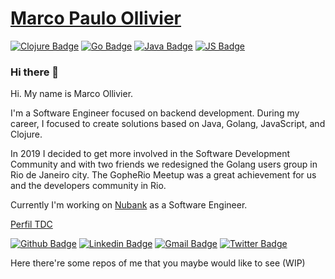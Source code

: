 # [Marco Paulo Ollivier](https://ollivier.com.br)

[![Clojure Badge](https://img.shields.io/badge/-Clojure-5881D8?style=flat-square&logo=clojure&logoColor=white "Clojure Badge")](https://github.com/marcopollivier/whoamiclojure)
[![Go Badge](https://img.shields.io/badge/-Go-00ADD8?style=flat-square&logo=go&logoColor=white "Golang Badge")](https://github.com/marcopollivier/whoamigo)
[![Java Badge](http://img.shields.io/badge/-Java-007396?style=flat-square&logo=java&logoColor=white "Java Badge")](https://github.com/marcopollivier/whoamivertx)
[![JS Badge](http://img.shields.io/badge/-JavaScript-F7DF1E?style=flat-square&logo=JavaScript&logoColor=white "JS Badge")](https://github.com/marcopollivier/whoaminode)

### Hi there 👋

Hi. My name is Marco Ollivier. 

I'm a Software Engineer focused on backend development. During my career, I focused to create solutions based on Java, Golang, JavaScript, and Clojure.

In 2019 I decided to get more involved in the Software Development Community and with two friends we redesigned the Golang users group in Rio de Janeiro city. 
The GopheRio Meetup was a great achievement for us and the developers community in Rio.

Currently I'm working on [Nubank](https://www.nubank.com.br) as a Software Engineer. 

[Perfil TDC](https://thedevconf.com/palestrante/marco-ollivier) 

[![Github Badge](https://img.shields.io/badge/-Github-000?style=flat-square&logo=Github&logoColor=white&link=https://github.com/marcopollivier)](https://github.com/marcopollivier)
[![Linkedin Badge](https://img.shields.io/badge/-LinkedIn-blue?style=flat-square&logo=Linkedin&logoColor=white&link=https://www.linkedin.com/in/marcopollivier/)](https://www.linkedin.com/in/marcopollivier/)
[![Gmail Badge](https://img.shields.io/badge/-Gmail-c14438?style=flat-square&logo=Gmail&logoColor=white&link=mailto:mollivier.dev@gmail.com)](mailto:mollivier.dev@gmail.com/)
[![Twitter Badge](https://img.shields.io/badge/-Twitter-1DA1F2?style=flat-square&logo=Twitter&logoColor=white&link=https://twitter.com/marcopollivier)](https://twitter.com/marcopollivier)

Here there're some repos of me that you maybe would like to see
(WIP)



<!--
**marcopollivier/marcopollivier** is a ✨ _special_ ✨ repository because its `README.md` (this file) appears on your GitHub profile.

Here are some ideas to get you started:

- 🔭 I’m currently working on ...
- 🌱 I’m currently learning ...
- 👯 I’m looking to collaborate on ...
- 🤔 I’m looking for help with ...
- 💬 Ask me about ...
- 📫 How to reach me: ...
- 😄 Pronouns: ...
- ⚡ Fun fact: ...


https://shields.io/category/social
https://simpleicons.org/

-->
